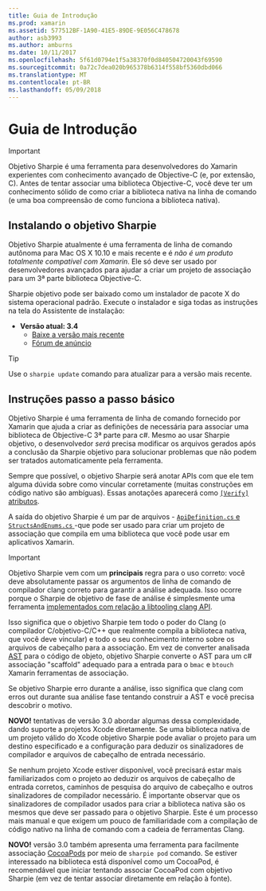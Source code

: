 ```yaml
---
title: Guia de Introdução
ms.prod: xamarin
ms.assetid: 577512BF-1A90-41E5-89DE-9E056C478678
author: asb3993
ms.author: amburns
ms.date: 10/11/2017
ms.openlocfilehash: 5f61d0794e1f5a38370f0d840504720043f69590
ms.sourcegitcommit: 0a72c7dea020b965378b6314f558bf5360dbd066
ms.translationtype: MT
ms.contentlocale: pt-BR
ms.lasthandoff: 05/09/2018
---
```

# <a name="getting-started"></a>Guia de Introdução

> [!IMPORTANT]
> Objetivo Sharpie é uma ferramenta para desenvolvedores do Xamarin experientes com conhecimento avançado de Objective-C (e, por extensão, C). Antes de tentar associar uma biblioteca Objective-C, você deve ter um conhecimento sólido de como criar a biblioteca nativa na linha de comando (e uma boa compreensão de como funciona a biblioteca nativa).

<a name="installing" />

## <a name="installing-objective-sharpie"></a>Instalando o objetivo Sharpie

Objetivo Sharpie atualmente é uma ferramenta de linha de comando autônoma para Mac OS X 10.10 e mais recente e é _não é um produto totalmente compatível com Xamarin_. Ele só deve ser usado por desenvolvedores avançados para ajudar a criar um projeto de associação para um 3ª parte biblioteca Objective-C.

Sharpie objetivo pode ser baixado como um instalador de pacote X do sistema operacional padrão.
Execute o instalador e siga todas as instruções na tela do Assistente de instalação:

- **Versão atual: 3.4**
  - [Baixe a versão mais recente](https://dl.xamarin.com/objective-sharpie/ObjectiveSharpie.pkg)
  - [Fórum de anúncio](https://forums.xamarin.com/discussion/104800/objective-sharpie-3-4)

> [!TIP]
> Use o `sharpie update` comando para atualizar para a versão mais recente.

## <a name="basic-walkthrough"></a>Instruções passo a passo básico

Objetivo Sharpie é uma ferramenta de linha de comando fornecido por Xamarin que ajuda a criar as definições de necessária para associar uma biblioteca de Objective-C 3ª parte para c#.
Mesmo ao usar Sharpie objetivo, o desenvolvedor *será* precisa modificar os arquivos gerados após a conclusão da Sharpie objetivo para solucionar problemas que não podem ser tratados automaticamente pela ferramenta.

Sempre que possível, o objetivo Sharpie será anotar APIs com que ele tem alguma dúvida sobre como vincular corretamente (muitas construções em código nativo são ambíguas).
Essas anotações aparecerá como [ `[Verify]` atributos](~/cross-platform/macios/binding/objective-sharpie/platform/verify.md).

A saída do objetivo Sharpie é um par de arquivos - [ `ApiDefinition.cs` e `StructsAndEnums.cs` ](~/cross-platform/macios/binding/objective-sharpie/platform/apidefinitions-structsandenums.md) -que pode ser usado para criar um projeto de associação que compila em uma biblioteca que você pode usar em aplicativos Xamarin.

> [!IMPORTANT]
> Objetivo Sharpie vem com um **principais** regra para o uso correto: você deve absolutamente passar os argumentos de linha de comando de compilador clang correto para garantir a análise adequada. Isso ocorre porque o Sharpie de objetivo de fase de análise é simplesmente uma ferramenta [implementados com relação a libtooling clang API](http://clang.llvm.org/docs/LibTooling.html).

Isso significa que o objetivo Sharpie tem todo o poder do Clang (o compilador C/objetivo-C/C++ que realmente compila a biblioteca nativa, que você deve vincular) e todo o seu conhecimento interno sobre os arquivos de cabeçalho para a associação.
Em vez de converter analisada [AST](http://en.wikipedia.org/wiki/Abstract_syntax_tree) para o código de objeto, objetivo Sharpie converte o AST para um c# associação "scaffold" adequado para a entrada para o `bmac` e `btouch` Xamarin ferramentas de associação.

Se objetivo Sharpie erro durante a análise, isso significa que clang com erros out durante sua análise fase tentando construir a AST e você precisa descobrir o motivo.

**NOVO!** tentativas de versão 3.0 abordar algumas dessa complexidade, dando suporte a projetos Xcode diretamente. Se uma biblioteca nativa de um projeto válido do Xcode objetivo Sharpie pode avaliar o projeto para um destino especificado e a configuração para deduzir os sinalizadores de compilador e arquivos de cabeçalho de entrada necessário.

Se nenhum projeto Xcode estiver disponível, você precisará estar mais familiarizados com o projeto ao deduzir os arquivos de cabeçalho de entrada corretos, caminhos de pesquisa do arquivo de cabeçalho e outros sinalizadores de compilador necessário. É importante observar que os sinalizadores de compilador usados para criar a biblioteca nativa são os mesmos que deve ser passado para o objetivo Sharpie. Este é um processo mais manual e que exigem um pouco de familiaridade com a compilação de código nativo na linha de comando com a cadeia de ferramentas Clang.

**NOVO!** versão 3.0 também apresenta uma ferramenta para facilmente associação [CocoaPods](https://cocoapods.org) por meio de `sharpie pod` comando.
Se estiver interessado na biblioteca está disponível como um CocoaPod, é recomendável que iniciar tentando associar CocoaPod com objetivo Sharpie (em vez de tentar associar diretamente em relação à fonte).
